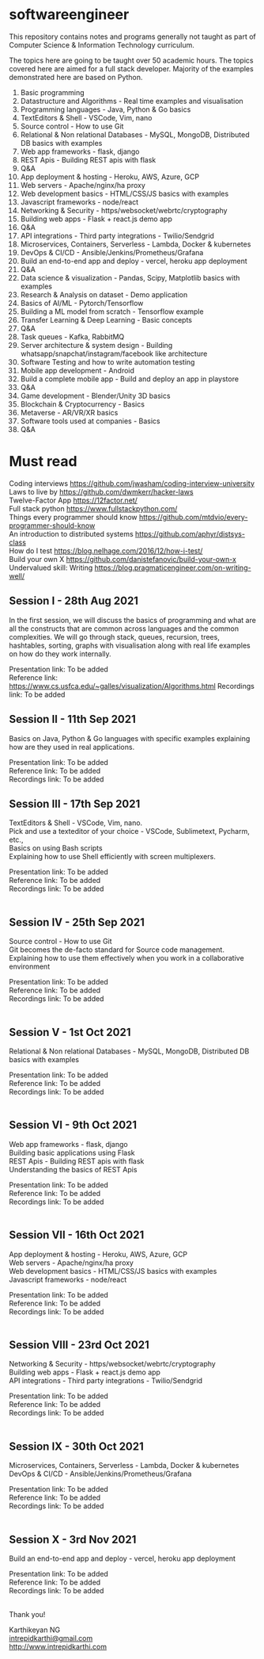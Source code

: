 # softwareengineer
This repository contains notes and programs generally not taught as part of Computer Science &amp; Information Technology curriculum. 

The topics here are going to be taught over 50 academic hours. The topics covered here are aimed for a full stack developer. Majority of the examples demonstrated here are based on Python. 

1. Basic programming
2. Datastructure and Algorithms - Real time examples and visualisation
3. Programming languages - Java, Python & Go basics
4. TextEditors & Shell - VSCode, Vim, nano
5. Source control - How to use Git 
6. Relational & Non relational Databases - MySQL, MongoDB, Distributed DB basics with examples
11. Web app frameworks - flask, django
12. REST Apis - Building REST apis with flask
13. Q&A
14. App deployment & hosting - Heroku, AWS, Azure, GCP
15. Web servers - Apache/nginx/ha proxy
16. Web development basics - HTML/CSS/JS basics with examples
17. Javascript frameworks - node/react
18. Networking & Security - https/websocket/webrtc/cryptography
20. Building web apps - Flask + react.js demo app
21. Q&A
22. API integrations - Third party integrations - Twilio/Sendgrid
23. Microservices, Containers, Serverless - Lambda, Docker & kubernetes
25. DevOps & CI/CD - Ansible/Jenkins/Prometheus/Grafana
27. Build an end-to-end app and deploy - vercel, heroku app deployment
28. Q&A
29. Data science & visualization - Pandas, Scipy, Matplotlib basics with examples
30. Research & Analysis on dataset - Demo application
31. Basics of AI/ML - Pytorch/Tensorflow
32. Building a ML model from scratch - Tensorflow example
33. Transfer Learning & Deep Learning - Basic concepts
34. Q&A
35. Task queues - Kafka, RabbitMQ
36. Server architecture & system design - Building whatsapp/snapchat/instagram/facebook like architecture 
37. Software Testing and how to write automation testing
38. Mobile app development - Android
39. Build a complete mobile app - Build and deploy an app in playstore
40. Q&A
41. Game development - Blender/Unity 3D basics
42. Blockchain & Cryptocurrency - Basics
43. Metaverse - AR/VR/XR basics
44. Software tools used at companies - Basics
45. Q&A

# Must read

Coding interviews https://github.com/jwasham/coding-interview-university <br/>
Laws to live by https://github.com/dwmkerr/hacker-laws <br/>
Twelve-Factor App https://12factor.net/ <br/>
Full stack python https://www.fullstackpython.com/ <br/>
Things every programmer should know https://github.com/mtdvio/every-programmer-should-know <br/>
An introduction to distributed systems https://github.com/aphyr/distsys-class <br/>
How do I test https://blog.nelhage.com/2016/12/how-i-test/ <br/>
Build your own X https://github.com/danistefanovic/build-your-own-x <br/>
Undervalued skill: Writing https://blog.pragmaticengineer.com/on-writing-well/ <br/>



## Session I - 28th Aug 2021
In the first session, we will discuss the basics of programming and what are all the constructs that are common across languages and the common complexities. We will go through stack, queues, recursion, trees, hashtables, sorting, graphs with visualisation along with real life examples on how do they work internally. 

Presentation link: To be added <br/>
Reference link: https://www.cs.usfca.edu/~galles/visualization/Algorithms.html
Recordings link: To be added <br/>

## Session II - 11th Sep 2021
Basics on Java, Python & Go languages with specific examples explaining how are they used in real applications. 

Presentation link: To be added <br/>
Reference link: To be added <br/>
Recordings link: To be added <br/>

## Session III - 17th Sep 2021
TextEditors & Shell - VSCode, Vim, nano. <br/>
Pick and use a texteditor of your choice - VSCode, Sublimetext, Pycharm, etc., <br/>
Basics on using Bash scripts <br/>
Explaining how to use Shell efficiently with screen multiplexers.  <br/>

Presentation link: To be added <br/>
Reference link: To be added <br/>
Recordings link: To be added <br/>
<br/>

## Session IV - 25th Sep 2021
Source control - How to use Git <br/>
Git becomes the de-facto standard for Source code management. <br/>
Explaining how to use them effectively when you work in a collaborative environment <br/>

Presentation link: To be added <br/>
Reference link: To be added <br/>
Recordings link: To be added <br/>
<br/>

## Session V - 1st Oct 2021
Relational & Non relational Databases - MySQL, MongoDB, Distributed DB basics with examples <br/>

Presentation link: To be added <br/>
Reference link: To be added <br/>
Recordings link: To be added <br/>
<br/>

## Session VI - 9th Oct 2021
Web app frameworks - flask, django <br/>
Building basic applications using Flask<br/>
REST Apis - Building REST apis with flask <br/>
Understanding the basics of REST Apis<br/>

Presentation link: To be added <br/>
Reference link: To be added <br/>
Recordings link: To be added <br/>
<br/>

## Session VII - 16th Oct 2021
App deployment & hosting - Heroku, AWS, Azure, GCP<br/>
Web servers - Apache/nginx/ha proxy<br/>
Web development basics - HTML/CSS/JS basics with examples<br/>
Javascript frameworks - node/react<br/>

Presentation link: To be added <br/>
Reference link: To be added <br/>
Recordings link: To be added <br/>
<br/>

## Session VIII - 23rd Oct 2021
Networking & Security - https/websocket/webrtc/cryptography<br/>
Building web apps - Flask + react.js demo app<br/>
API integrations - Third party integrations - Twilio/Sendgrid<br/>

Presentation link: To be added <br/>
Reference link: To be added <br/>
Recordings link: To be added <br/>
<br/>

## Session IX - 30th Oct 2021
Microservices, Containers, Serverless - Lambda, Docker & kubernetes<br/>
DevOps & CI/CD - Ansible/Jenkins/Prometheus/Grafana<br/>

Presentation link: To be added <br/>
Reference link: To be added <br/>
Recordings link: To be added <br/>
<br/>

## Session X - 3rd Nov 2021
Build an end-to-end app and deploy - vercel, heroku app deployment<br/>

Presentation link: To be added <br/>
Reference link: To be added <br/>
Recordings link: To be added <br/>
<br/>



Thank you!

Karthikeyan NG<br/>
intrepidkarthi@gmail.com<br/>
http://www.intrepidkarthi.com<br/>


